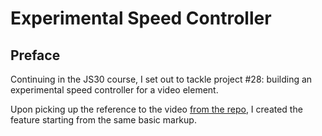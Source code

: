 # Experimental Speed Controller

## Preface

Continuing in the JS30 course, I set out to tackle project #28: building an experimental speed controller for a video element.

Upon picking up the reference to the video [from the repo](https://github.com/wesbos/JavaScript30/blob/master/28%20-%20Video%20Speed%20Controller/index-START.html), I created the feature starting from the same basic markup.
